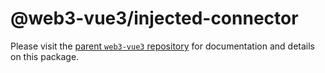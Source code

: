 # @web3-vue3/injected-connector

Please visit the [parent `web3-vue3` repository](https://github.com/yuntaoBai/web3-vue) for documentation and details on this package.
